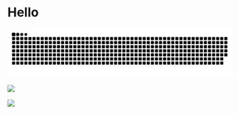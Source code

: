 # Hello

<picture>
  <source media="(prefers-color-scheme: dark)" srcset="https://github.com/nella17/nella17/raw/snk/github-snake-dark.svg" />
  <source media="(prefers-color-scheme: light)" srcset="https://github.com/nella17/nella17/raw/snk/github-snake.svg" />
  <img alt="github-snake" src="https://github.com/nella17/nella17/raw/snk/github-snake.svg" />
</picture>

![](https://github-readme-stats.vercel.app/api?username=nella17&theme=default&show_icons=true&v)

![](https://github-readme-stats.vercel.app/api/top-langs/?username=nella17&theme=default&layout=compact&card_width=466)
